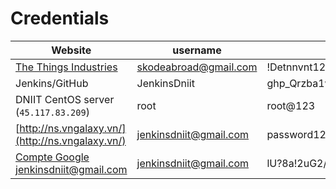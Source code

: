 # Credentials

| Website                                                         | username               | password                                 |
|-----------------------------------------------------------------|------------------------|------------------------------------------|
| [The Things Industries](https://www.thethingsindustries.com/)   | skodeabroad@gmail.com  | !Detnnvnt12                              |
| Jenkins/GitHub                                                  | JenkinsDniit           | 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 |
| DNIIT CentOS server (`45.117.83.209`)                           | root                   | root@123                                 |
| [http://ns.vngalaxy.vn/](http://ns.vngalaxy.vn/)                | jenkinsdniit@gmail.com | password123                              |
| [Compte Google](https://www.google.com/) jenkinsdniit@gmail.com | jenkinsdniit@gmail.com | lU?8a!2uG2/j$rGk                         |
